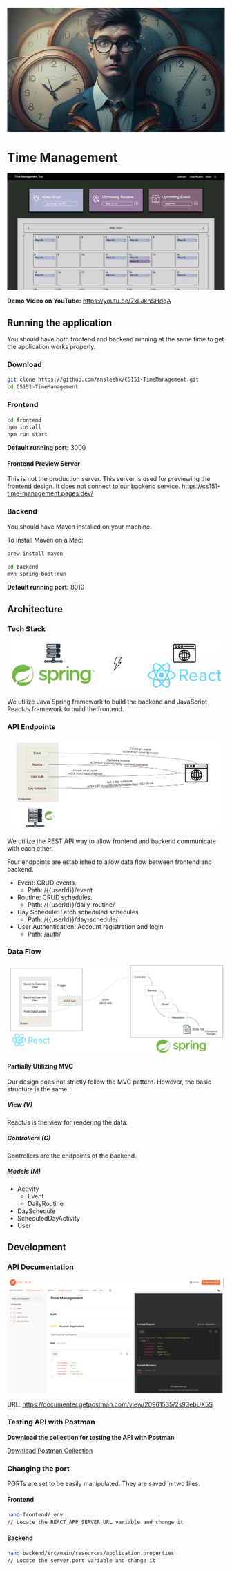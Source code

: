![Time Management Background Image](/proposal/img/time-management-bg.png)

# Time Management

![Demonstration](./proposal/img/demo-static.png)

**Demo Video on YouTube:**
https://youtu.be/7xLJknSHdqA


## Running the application
You should have both frontend and backend running at the same time to get the application works properly.

### Download
```zsh
git clone https://github.com/ansleehk/CS151-TimeManagement.git
cd CS151-TimeManagement
```

### Frontend
```zsh
cd frontend
npm install
npm run start
```

**Default running port:** 3000

#### Frontend Preview Server

This is not the production server. This server is used for previewing the frontend design. It does not connect to our backend service.
https://cs151-time-management.pages.dev/

### Backend

You should have Maven installed on your machine.

To install Maven on a Mac:
```zsh
brew install maven
```

```zsh
cd backend
mvn spring-boot:run
```


**Default running port:** 8010

## Architecture

### Tech Stack
![Tech Stack](./proposal/img/stack.png)

We utilize Java Spring framework to build the backend and JavaScript ReactJs framework to build the frontend.

### API Endpoints
![API Endpoints](./proposal/img/api-endpoints.png)

We utilize the REST API way to allow frontend and backend communicate with each other.

Four endpoints are established to allow data flow between frontend and backend.
- Event: CRUD events.
    - Path: /{{userId}}/event
- Routine: CRUD schedules.
    - Path: /{{userId}}/daily-routine/
- Day Schedule: Fetch scheduled schedules
    - Path: /{{userId}}/day-schedule/
- User Authentication: Account registration and login
    - Path: /auth/

### Data Flow
![General Data Flow](./proposal/img/data-flow.png)

#### Partially Utilizing MVC
Our design does not strictly follow the MVC pattern. However, the basic structure is the same.

##### View (V)
ReactJs is the view for rendering the data.

##### Controllers (C)
Controllers are the endpoints of the backend.

##### Models (M)
- Activity
    - Event
    - DailyRoutine
- DaySchedule
- ScheduledDayActivity
- User

## Development

### API Documentation

![Postman](./proposal/img/postman.png)

URL: https://documenter.getpostman.com/view/20961535/2s93ebUX5S

### Testing API with Postman

**Download the collection for testing the API with Postman**

[Download Postman Collection](/proposal/api/Time%20Management.postman_collection.json)

### Changing the port

PORTs are set to be easily manipulated. They are saved in two files.

#### Frontend
```zsh
nano frontend/.env
// Locate the REACT_APP_SERVER_URL variable and change it
```

#### Backend
```zsh
nano backend/src/main/resources/application.properties
// Locate the server.port variable and change it
```
